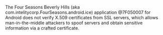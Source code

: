 The Four Seasons Beverly Hills (aka com.intelitycorp.FourSeasons.android.ice) application @7F050007 for Android does not verify X.509 certificates from SSL servers, which allows man-in-the-middle attackers to spoof servers and obtain sensitive information via a crafted certificate.